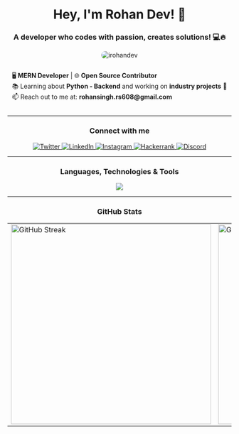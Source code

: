<h1 align="center">Hey, I'm Rohan Dev! 👋</h1>
<h3 align="center">A developer who codes with passion, creates solutions! 💻🔥</h3>

<p align ="center">
  <img 
    src="https://komarev.com/ghpvc/?username=irohandev&label=Profile%20Views&color=brightgreen&style=for-the-badge" 
    alt="irohandev" 
    style="border-radius: 15px;"/>
</p>

<div style="display: flex; justify-content: center; align-items: center;">
  <div>
    <ul style="list-style: none; padding: 0;">
      <li>🖥 <strong>MERN Developer</strong> | 🌐 <strong>Open Source Contributor</strong></li>
      <li>📚 Learning about <strong>Python - Backend</strong> and working on <strong>industry projects</strong> 🚀</li>
      <li>📫 Reach out to me at: <strong>rohansingh.rs608@gmail.com</strong></li>
      </li>
    </ul>
  </div>
</div>


---
<h3 align="center">Connect with me</h3>
<p align="center" style="margin: 10px 0;">
  <a href="https://x.com/irohandev" target="blank">
    <img src="https://img.shields.io/badge/Twitter-1DA1F2?style=for-the-badge&logo=twitter&logoColor=white" alt="Twitter"/>
  </a>
  <a href="https://linkedin.com/in/rohan-dev-singh-048511210" target="blank">
    <img src="https://img.shields.io/badge/LinkedIn-0077B5?style=for-the-badge&logo=linkedin&logoColor=white" alt="LinkedIn"/>
  </a>
  <a href="https://instagram.com/irohandev" target="blank">
    <img src="https://img.shields.io/badge/Instagram-E4405F?style=for-the-badge&logo=instagram&logoColor=white" alt="Instagram"/>
  </a>
  <a href="https://www.hackerrank.com/rohansingh_rs608" target="blank">
    <img src="https://img.shields.io/badge/-Hackerrank-2EC866?style=for-the-badge&logo=HackerRank&logoColor=white" alt="Hackerrank"/>
  </a>
  <a href="https://discordapp.com/users/irohandev_"  target="blank">
    <img src="https://img.shields.io/badge/Discord-7289DA?style=for-the-badge&logo=discord&logoColor=white" alt="Discord"/>
  </a>
</p>

---

<h3 align="center">Languages, Technologies & Tools</h3>
<p align="center">
  <a href="https://skillicons.dev">
    <img src="https://skillicons.dev/icons?i=html,css,tailwind,js,ts,react,redux,nodejs,express,nextjs,prisma,postgres,mongodb,mysql,firebase,figma,mui,linux,docker,kubernetes,notion,vscode,vite,git,github,vercel,netlify,postman,python,threejs" />
  </a>
</p>

---

<h3 align="center">GitHub Stats</h3>

<table align="center">
  <tr>
    <td>
      <img src="https://github-readme-streak-stats.herokuapp.com/?user=irohandev&theme=radical" alt="GitHub Streak" width="450"/>
    </td>
    <td>
      <img src="https://github-readme-stats.vercel.app/api?username=irohandev&show_icons=true&theme=radical" alt="GitHub Stats" width="450"/>
    </td>
  </tr>
</table>



